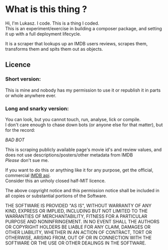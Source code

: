 # What is this thing ?
Hi, I'm Lukasz. I code. This is a thing I coded.  
This is an experiment/exercise in building a composer package, and setting it up with a full deployment lifecycle.  

It is a scraper that lookups up an IMDB users reviews, scrapes them, transforms them and spits them out as objects.  

## Licence

### Short version:
This is mine and nobody has my permission to use it or republish it in parts or whole anywhere ever.    

### Long and snarky version:  
You can look, but you cannot touch, run, analyse, lick or compile.  
I don't care enough to chase down bots (or anyone else for that matter), but for the record:   
  
*BAD BOT*  

This is scraping publicly available page's movie id's and review values, and does not use descriptions/posters/other metadata from IMDB  
_Please_ don't sue me.  
  
If you want to do this or anything like it for any purpose, get the official, commercial [IMDB api](https://developer.imdb.com/ "also, expensive for just messing around").    
Consider this an unholy closed half-MIT licence.      
  
The above copyright notice and this permission notice shall be included in all copies or substantial portions of the Software.    

THE SOFTWARE IS PROVIDED "AS IS", WITHOUT WARRANTY OF ANY KIND, EXPRESS OR IMPLIED, INCLUDING BUT NOT LIMITED TO THE 
WARRANTIES OF MERCHANTABILITY, FITNESS FOR A PARTICULAR PURPOSE AND NONINFRINGEMENT. IN NO EVENT SHALL THE AUTHORS OR
COPYRIGHT HOLDERS BE LIABLE FOR ANY CLAIM, DAMAGES OR OTHER LIABILITY, WHETHER IN AN ACTION OF CONTRACT, TORT OR 
OTHERWISE, ARISING FROM, OUT OF OR IN CONNECTION WITH THE SOFTWARE OR THE USE OR OTHER DEALINGS IN THE SOFTWARE.
